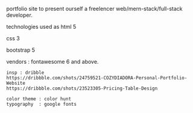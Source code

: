 portfolio site to present ourself a freelencer web/mern-stack/full-stack developer.

technologies used
as
html 5

css 3

bootstrap 5

vendors : 
    fontawesome 6 and above.

    insp : dribble
    https://dribbble.com/shots/24759521-COZYDIADORA-Personal-Portfolio-Website
    https://dribbble.com/shots/23523305-Pricing-Table-Design
    
    color theme : color hunt
    typography  : google fonts
